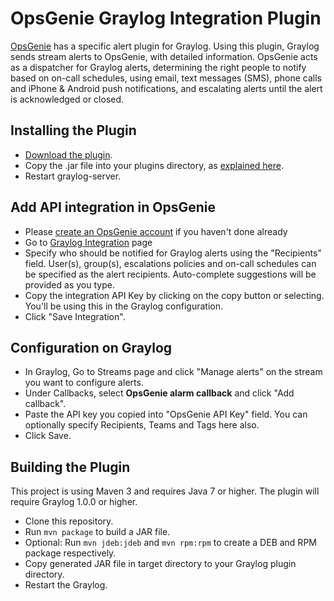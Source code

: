 # OpsGenie Graylog Integration Plugin

[OpsGenie](https://www.opsgenie.com) has a specific alert plugin for Graylog. Using this plugin, Graylog sends stream alerts to OpsGenie, with detailed information. OpsGenie acts as a dispatcher for Graylog alerts, determining the right people to notify based on on-call schedules, using email, text messages (SMS), phone calls and iPhone &amp; Android push notifications, and escalating alerts until the alert is acknowledged or closed.

Installing the Plugin
---------------
* [Download the plugin](https://app.opsgenie.com/download?tag=graylog).
* Copy the .jar file into your plugins directory, as [explained here](http://docs.graylog.org/en/latest/pages/plugins.html#installing-and-loading-plugins).
* Restart graylog-server.

Add API integration in OpsGenie
---------------
* Please [create an OpsGenie account](https://www.opsgenie.com/#signup) if you haven't done already
* Go to [Graylog Integration](https://app.opsgenie.com/integration?add=Graylog) page
* Specify who should be notified for Graylog alerts using the "Recipients" field. User(s), group(s), escalations policies and on-call schedules can be specified as the alert recipients. Auto-complete suggestions will be provided as you type.
* Copy the integration API Key  by clicking on the copy button or selecting. You'll be using this in the Graylog configuration.
* Click "Save Integration".

Configuration on Graylog
---------------
* In Graylog, Go to Streams page and click "Manage alerts" on the stream you want to configure alerts.
* Under Callbacks, select **OpsGenie alarm callback** and click "Add callback".
* Paste the API key you copied into "OpsGenie API Key" field. You can optionally specify Recipients, Teams and Tags here also.
* Click Save.

Building the Plugin
--------------
This project is using Maven 3 and requires Java 7 or higher. The plugin will require Graylog 1.0.0 or higher.

* Clone this repository.
* Run `mvn package` to build a JAR file.
* Optional: Run `mvn jdeb:jdeb` and `mvn rpm:rpm` to create a DEB and RPM package respectively.
* Copy generated JAR file in target directory to your Graylog plugin directory.
* Restart the Graylog.
